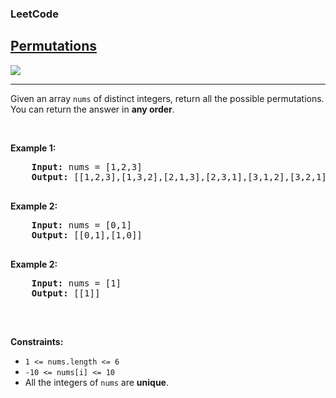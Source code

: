 <body>
  <h3>LeetCode</h3>
  <h2><a href="https://leetcode.com/problems/permutations/">Permutations</a></h2>
  <img src='https://img.shields.io/badge/Difficulty-Medium-yellow'><hr>
  <p>Given an array <code>nums</code> of distinct integers, return all the possible permutations. You can return the answer in <strong>any order</strong>.</p>

  <p>&nbsp;</p>
  <p><strong class="example">Example 1:</strong></p>
  <pre>
    <strong>Input:</strong> nums = [1,2,3]
    <strong>Output:</strong> [[1,2,3],[1,3,2],[2,1,3],[2,3,1],[3,1,2],[3,2,1]]
  </pre>

  <p><strong class="example">Example 2:</strong></p>
  <pre>
    <strong>Input:</strong> nums = [0,1]
    <strong>Output:</strong> [[0,1],[1,0]]
  </pre>

  <p><strong class="example">Example 2:</strong></p>
  <pre>
    <strong>Input:</strong> nums = [1]
    <strong>Output:</strong> [[1]]
  </pre>

  <p>&nbsp;</p>
  <p><strong class="Constraints">Constraints:</strong></p>
  <ul>
    <li><code>1 <= nums.length <= 6</code></li>
    <li><code>-10 <= nums[i] <= 10</code></li>
    <li>All the integers of <code>nums</code> are <strong>unique</strong>.</li>
  </ul>

</body>
